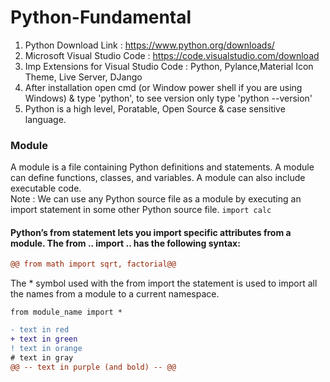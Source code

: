 # Python-Fundamental


1. Python Download Link : https://www.python.org/downloads/
2. Microsoft Visual Studio Code : https://code.visualstudio.com/download
3. Imp Extensions for Visual Studio Code : Python, Pylance,Material Icon Theme, Live Server, DJango
4. After installation open cmd (or Window power shell if you are using Windows) & type 'python', to see version only type 'python --version'
5. Python is a high level, Poratable, Open Source & case sensitive language.

### Module
A module is a file containing Python definitions and statements. A module can define functions, classes, and variables. A module can also include executable code.  
Note : We can use any Python source file as a module by executing an import statement in some other Python source file. ```import calc```
#### Python’s from statement lets you import specific attributes from a module. The from .. import .. has the following syntax:
```diff
@@ from math import sqrt, factorial@@
```
The * symbol used with the from import the statement is used to import all the names from a module to a current namespace.
```
from module_name import *
```

```diff
- text in red
+ text in green
! text in orange
# text in gray
@@ -- text in purple (and bold) -- @@
```

